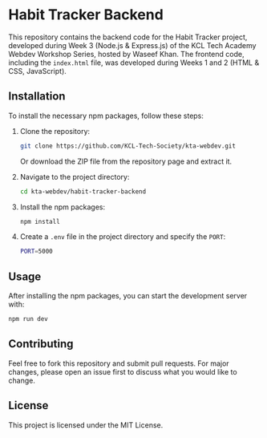 # Habit Tracker Backend

This repository contains the backend code for the Habit Tracker project, developed during Week 3 (Node.js & Express.js) of the KCL Tech Academy Webdev Workshop Series, hosted by Waseef Khan. The frontend code, including the `index.html` file, was developed during Weeks 1 and 2 (HTML & CSS, JavaScript).

## Installation

To install the necessary npm packages, follow these steps:

1. Clone the repository:
    ```bash
    git clone https://github.com/KCL-Tech-Society/kta-webdev.git
    ```
    Or download the ZIP file from the repository page and extract it.

2. Navigate to the project directory:
    ```bash
    cd kta-webdev/habit-tracker-backend
    ```

3. Install the npm packages:
    ```bash
    npm install
    ```

4. Create a `.env` file in the project directory and specify the `PORT`:
    ```bash
    PORT=5000
    ```

## Usage

After installing the npm packages, you can start the development server with:
```bash
npm run dev
```

## Contributing

Feel free to fork this repository and submit pull requests. For major changes, please open an issue first to discuss what you would like to change.

## License

This project is licensed under the MIT License.